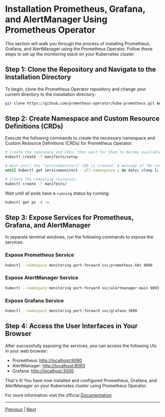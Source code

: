 # Installation Prometheus, Grafana, and AlertManager Using Prometheus Operator

This section will walk you through the process of installing Prometheus, Grafana, and AlertManager using the Prometheus Operator. Follow these steps to set up the monitoring stack on your Kubernetes cluster.

## Step 1: Clone the Repository and Navigate to the Installation Directory

To begin, clone the Prometheus Operator repository and change your current directory to the installation directory:

```sh
git clone https://github.com/prometheus-operator/kube-prometheus.git && cd kube-prometheus
```

## Step 2: Create Namespace and Custom Resource Definitions (CRDs)

Execute the following commands to create the necessary namespace and Custom Resource Definitions (CRDs) for Prometheus Operator:

```sh
# Create the namespace and CRDs, then wait for them to become available before proceeding.
kubectl create -f manifests/setup

# Wait until the "servicemonitors" CRD is created. A message of "No resources found" indicates success.
until kubectl get servicemonitors --all-namespaces ; do date; sleep 1; echo ""; done

# Create the remaining resources.
kubectl create -f manifests/
```

Wait until all pods have a `running` status by running:

```sh
kubectl get po -A -w
```

## Step 3: Expose Services for Prometheus, Grafana, and AlertManager

In separate terminal windows, run the following commands to expose the services:

### Expose Prometheus Service

```sh
kubectl --namespace monitoring port-forward svc/prometheus-k8s 9090
```

### Expose AlertManager Service

```sh
kubectl --namespace monitoring port-forward svc/alertmanager-main 9093
```

### Expose Grafana Service

```sh
kubectl --namespace monitoring port-forward svc/grafana 3000
```

## Step 4: Access the User Interfaces in Your Browser

After successfully exposing the services, you can access the following UIs in your web browser:

- Prometheus: [http://localhost:9090](http://localhost:9090)
- AlertManager: [http://localhost:9093](http://localhost:9093)
- Grafana: [http://localhost:3000](http://localhost:3000)

That's it! You have now installed and configured Prometheus, Grafana, and AlertManager on your Kubernetes cluster using Prometheus Operator. 

For more information visit the official [Documentation](https://prometheus-operator.dev/docs/prologue/introduction/)

---

[Previous](./README.md) | [Next](./02-Setup-Grafana-Dashboards.md)
